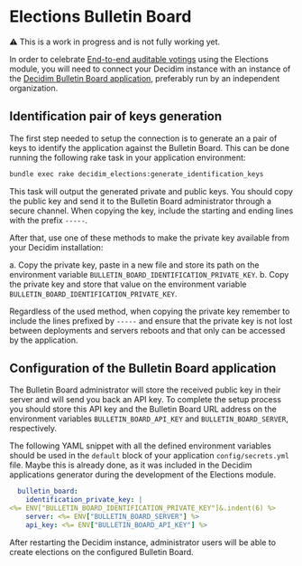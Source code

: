 # Elections Bulletin Board

:warning: This is a work in progress and is not fully working yet.

In order to celebrate [End-to-end auditable votings](https://en.wikipedia.org/wiki/End-to-end_auditable_voting_systems) using the Elections module, you will need to connect your Decidim instance with an instance of the [Decidim Bulletin Board application](https://github.com/decidim/decidim-bulletin-board/), preferably run by an independent organization.

## Identification pair of keys generation

The first step needed to setup the connection is to generate an a pair of keys to identify the application against the Bulletin Board. This can be done running the following rake task in your application environment:

```sh
bundle exec rake decidim_elections:generate_identification_keys
```

This task will output the generated private and public keys. You should copy the public key and send it to the Bulletin Board administrator through a secure channel. When copying the key, include the starting and ending lines with the prefix `-----`.

After that, use one of these methods to make the private key available from your Decidim installation:

a. Copy the private key, paste in a new file and store its path on the environment variable `BULLETIN_BOARD_IDENTIFICATION_PRIVATE_KEY`.
b. Copy the private key and store that value on the environment variable `BULLETIN_BOARD_IDENTIFICATION_PRIVATE_KEY`.

Regardless of the used method, when copying the private key remember to include the lines prefixed by `-----` and ensure that the private key is not lost between deployments and servers reboots and that only can be accessed by the application.

## Configuration of the Bulletin Board application

The Bulletin Board administrator will store the received public key in their server and will send you back an API key. To complete the setup process you should store this API key and the Bulletin Board URL address on the environment variables `BULLETIN_BOARD_API_KEY` and `BULLETIN_BOARD_SERVER`, respectively.

The following YAML snippet with all the defined environment variables should be used in the `default` block of your application `config/secrets.yml` file. Maybe this is already done, as it was included in the Decidim applications generator during the development of the Elections module.

```yaml
  bulletin_board:
    identification_private_key: |
<%= ENV["BULLETIN_BOARD_IDENTIFICATION_PRIVATE_KEY"]&.indent(6) %>
    server: <%= ENV["BULLETIN_BOARD_SERVER"] %>
    api_key: <%= ENV["BULLETIN_BOARD_API_KEY"] %>
```

After restarting the Decidim instance, administrator users will be able to create elections on the configured Bulletin Board.

